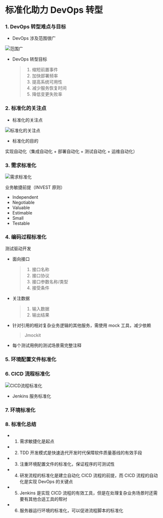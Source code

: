 # 标准化助力 DevOps 转型

### 1. DevOps 转型难点与目标

- DevOps 涉及范围很广

![范围广](http://cdn.chemputer.top/notebook/classnotebook/tencentcloud/class2/2-1.jpg)

- DevOps 转型目标
  > 1. 缩短前置事件
  > 2. 加快部署频率
  > 3. 提高系统可用性
  > 4. 减少服务恢复时间
  > 5. 降低变更失败率

### 2. 标准化的关注点

- 标准化的关注点

![标准化的关注点](http://cdn.chemputer.top/notebook/classnotebook/tencentcloud/class2/2-2.jpg)

- 标准化的目的

实现自动化（集成自动化 + 部署自动化 + 测试自动化 + 运维自动化）

### 3. 需求标准化

![需求标准化](http://cdn.chemputer.top/notebook/classnotebook/tencentcloud/class2/2-3.jpg)

业务敏捷前提（INVEST 原则）

- Independent
- Negotiable
- Valuable
- Estimable
- Small
- Testable

### 4. 编码过程标准化

测试驱动开发

- 面向接口

  > 1. 接口名称
  > 2. 接口协议
  > 3. 接口参数名称/类型
  > 4. 接受条件

- 关注数据

  > 1. 输入数据
  > 2. 输出结果

- 针对引用的相对复杂业务逻辑的其他服务，需使用 mock 工具，减少依赖

  > Jmockit

- 每个测试用例的测试场景需完整注释

### 5. 环境配置文件标准化

### 6. CICD 流程标准化

![CICD流程标准化](http://cdn.chemputer.top/notebook/classnotebook/tencentcloud/class2/2-4.jpg)

- Jenkins 服务标准化

### 7. 环境标准化

### 8. 标准化总结

- 1. 需求敏捷化是起点
- 2. TDD 开发模式是快速迭代开发时代保障软件质量基线的有效手段
- 3. 注重环境配置文件的标准化，保证程序的可测试性
- 4. 研发流程的标准化是建立自动化 CICD 流程的前提，而 CICD 流程的自动化是实现 DevOps 的关键点
- 5. Jenkins 是实现 CICD 流程的有效工具，但是在处理复杂业务场景时还需要有其他合适工具的帮衬
- 6. 服务器运行环境的标准化，可以促进流程脚本的标准化
